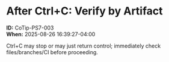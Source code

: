 <!-- status: stub; target: 150+ words -->
<!-- status: stub; target: 150+ words -->
<!-- status: stub; target: 150+ words -->
<!-- status: stub; target: 150+ words -->
<!-- status: stub; target: 150+ words -->
<!-- status: stub; target: 150+ words -->
# After Ctrl+C: Verify by Artifact
**ID:** CoTip-PS7-003  
**When:** 2025-08-26 16:39:27-04:00  

Ctrl+C may stop or may just return control; immediately check files/branches/CI before proceeding.






